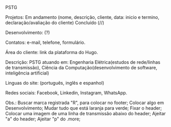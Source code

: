 PSTG

Projetos:
Em andamento (nome, descrição, cliente, data: inicio e termino, declaração/avaliação do cliente)
Concluído (//)

Desenvolvimento: (?)

Contatos: e-mail, telefone, formulário.

Área do cliente: link da plataforma do Hugo.

Descrição: PSTG atuando em: Engenharia Elétrica(estudos de rede/linhas de transmissão), Ciência da Computação(desenvolvimento de software, inteligência artificial)

Linguas do site: (português, inglês e espanhol)

Redes sociais: Facebook, Linkedin, Instagram, WhatsApp.

Obs.:
Buscar marca registrada "R", para colocar no footer;
Colocar algo em Desenvolvimento;
Mudar tudo que está laranja para verde;
Fixar o header;
Colocar uma imagem de uma linha de transmissão abaixo do header;
Ajeitar "a" do header;
Ajeitar "p" do .more;